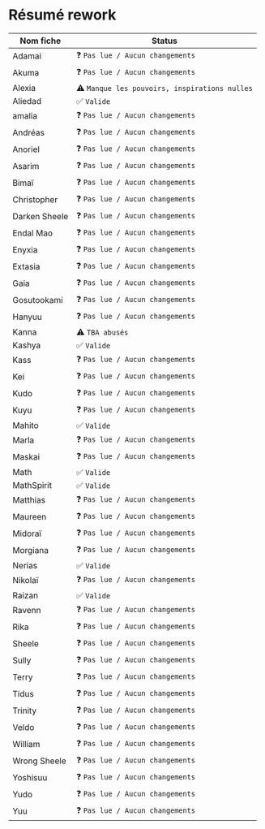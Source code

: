 # Résumé rework

| Nom fiche | Status |
| --- | ----------- |
| Adamai | ❓ `Pas lue / Aucun changements` |
| Akuma | ❓ `Pas lue / Aucun changements` |
| Alexia | ⚠ `Manque les pouvoirs, inspirations nulles` |
| Aliedad | ✅ `Valide` |
| amalia | ❓ `Pas lue / Aucun changements` |
| Andréas | ❓ `Pas lue / Aucun changements` |
| Anoriel | ❓ `Pas lue / Aucun changements` |
| Asarim | ❓ `Pas lue / Aucun changements` |
| Bimaï | ❓ `Pas lue / Aucun changements` |
| Christopher | ❓ `Pas lue / Aucun changements` |
| Darken Sheele | ❓ `Pas lue / Aucun changements` |
| Endal Mao | ❓ `Pas lue / Aucun changements` |
| Enyxia | ❓ `Pas lue / Aucun changements` |
| Extasia | ❓ `Pas lue / Aucun changements` |
| Gaia | ❓ `Pas lue / Aucun changements` |
| Gosutookami | ❓ `Pas lue / Aucun changements` |
| Hanyuu | ❓ `Pas lue / Aucun changements` |
| Kanna | ⚠ `TBA abusés` |
| Kashya | ✅ `Valide` |
| Kass | ❓ `Pas lue / Aucun changements` |
| Kei | ❓ `Pas lue / Aucun changements` |
| Kudo | ❓ `Pas lue / Aucun changements` |
| Kuyu | ❓ `Pas lue / Aucun changements` |
| Mahito | ✅ `Valide` |
| Marla | ❓ `Pas lue / Aucun changements` |
| Maskai | ❓ `Pas lue / Aucun changements` |
| Math | ✅ `Valide` |
| MathSpirit | ✅ `Valide` |
| Matthias | ❓ `Pas lue / Aucun changements` |
| Maureen | ❓ `Pas lue / Aucun changements` |
| Midoraï | ❓ `Pas lue / Aucun changements` |
| Morgiana | ❓ `Pas lue / Aucun changements` |
| Nerias | ✅ `Valide` |
| Nikolaï | ❓ `Pas lue / Aucun changements` |
| Raizan | ✅ `Valide` |
| Ravenn | ❓ `Pas lue / Aucun changements` |
| Rika | ❓ `Pas lue / Aucun changements` |
| Sheele | ❓ `Pas lue / Aucun changements` |
| Sully | ❓ `Pas lue / Aucun changements` |
| Terry | ❓ `Pas lue / Aucun changements` |
| Tidus | ❓ `Pas lue / Aucun changements` |
| Trinity | ❓ `Pas lue / Aucun changements` |
| Veldo | ❓ `Pas lue / Aucun changements` |
| William | ❓ `Pas lue / Aucun changements` |
| Wrong Sheele | ❓ `Pas lue / Aucun changements` |
| Yoshisuu | ❓ `Pas lue / Aucun changements` |
| Yudo | ❓ `Pas lue / Aucun changements` |
| Yuu | ❓ `Pas lue / Aucun changements` |
